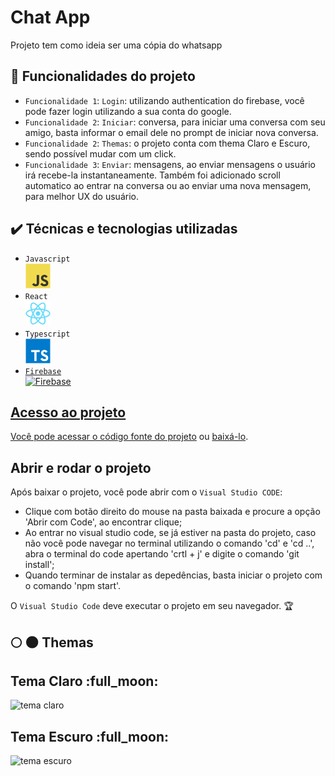 <h1>Chat App</h1>
<p>Projeto tem como ideia ser uma cópia do whatsapp</p>

## :hammer: Funcionalidades do projeto

- `Funcionalidade 1`: `Login`: utilizando authentication do firebase, você pode fazer login utilizando a sua conta do google.
- `Funcionalidade 2`: `Iniciar`: conversa, para iniciar uma conversa com seu amigo, basta informar o email dele no prompt de iniciar nova conversa.
- `Funcionalidade 2`: `Themas`: o projeto conta com thema Claro e Escuro, sendo possível mudar com um click.
- `Funcionalidade 3`: `Enviar`: mensagens, ao enviar mensagens o usuário irá recebe-la instantaneamente. Também foi adicionado scroll automatico ao entrar na conversa ou ao enviar uma nova mensagem, para melhor UX do usuário.

## ✔️ Técnicas e tecnologias utilizadas

- ``Javascript`` <br>
<a href="https://developer.mozilla.org/pt-BR/docs/Web/JavaScript" target="_blank"> <img src="https://raw.githubusercontent.com/devicons/devicon/master/icons/javascript/javascript-original.svg" alt="javascript" width="40" height="40"/> </a>
- ``React`` <br>
<a href="https://pt-br.reactjs.org/" target="_blank"> <img src="https://raw.githubusercontent.com/devicons/devicon/master/icons/react/react-original.svg" alt="react" width="40" height="40"/> </a>
- ``Typescript``<br>
<a href="https://www.typescriptlang.org/" target="_blank"> <img src="https://raw.githubusercontent.com/devicons/devicon/master/icons/typescript/typescript-original.svg" alt="Typescript" width="40" height="40"/> 
- ``Firebase``<br>
</a><a href="https://firebase.google.com/?gclid=Cj0KCQjwxIOXBhCrARIsAL1QFCbnm84Qcmm3XDEp2anwuJGO12pplq7QGkP9DkQh3eDZvDJDxsG4c3IaArJEEALw_wcB&gclsrc=aw.ds" target="_blank"> <img src="https://camo.githubusercontent.com/b60dbebe62aa667888aeb73e44c20f828aa5681cfdb0824730e147564fd7f92c/68747470733a2f2f6d706e672e706e67666c792e636f6d2f32303138303431372f7073652f6b697373706e672d66697265626173652d636c6f75642d6d6573736167696e672d636f6d70757465722d69636f6e732d676f6f676c652d636c6f2d6769746875622d35616435643363653233396362362e383532353233313631353233393632383330313435392e6a7067" alt="Firebase" width="40" height="40"/> 

## Acesso ao projeto

Você pode [acessar o código fonte do projeto](https://github.com/riamxpp/chat-app) ou [baixá-lo](https://github.com/riamxpp/chat-app/archive/refs/heads/master.zip).

## Abrir e rodar o projeto

Após baixar o projeto, você pode abrir com o `Visual Studio CODE`:

- Clique com botão direito do mouse na pasta baixada e procure a opção 'Abrir com Code', ao encontrar clique;
- Ao entrar no visual studio code, se já estiver na pasta do projeto, caso não você pode navegar no terminal utilizando o comando 'cd' e 'cd ..', abra o terminal do code apertando 'crtl + j' e digite o comando 'git install';
- Quando terminar de instalar as depedências, basta iniciar o projeto com o comando 'npm start'.

O `Visual Studio Code` deve executar o projeto em seu navegador. 🏆 

## :full_moon: :new_moon: Themas

<h2>Tema Claro :full_moon: </h2>
<div>
  <img src="https://user-images.githubusercontent.com/83230961/181300312-0e4c9b5c-aef9-4f07-9bd3-50408a94849d.png" alt="tema claro" />
</div>

<h2>Tema Escuro :full_moon: </h2>
<div>
  <img src="https://user-images.githubusercontent.com/83230961/181300793-f238e297-af08-440b-a3ed-911b870bc875.png" alt="tema escuro" />
</div>
